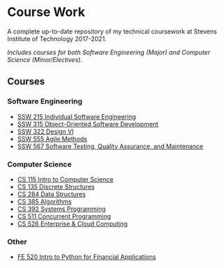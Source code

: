 # Course Work
A complete up-to-date repository of my technical coursework at Stevens Institute of Technology 2017-2021. 

*Includes courses for both Software Engineering (Major) and Computer Science (Minor/Electives).*

## Courses

### Software Engineering
* [SSW 215 Individual Software Engineering](https://github.com/robertschaedler3/SSW-215)
* [SSW 315 Object-Oriented Software Development](https://github.com/robertschaedler3/SSW-315)
* [SSW 322 Design VI](https://github.com/robertschaedler3/SSW-322)
* [SSW 555 Agile Methods](https://github.com/robertschaedler3/SSW-555)
* [SSW 567 Software Testing, Quality Assurance, and Maintenance](https://github.com/robertschaedler3/SSW-567)

### Computer Science
* [CS 115 Intro to Computer Science](https://github.com/robertschaedler3/CS-115)
* [CS 135 Discrete Structures](https://github.com/robertschaedler3/CS-135)
* [CS 284 Data Structures](https://github.com/robertschaedler3/CS-284)
* [CS 385 Algorithms](https://github.com/robertschaedler3/CS-385)
* [CS 392 Systems Programming](https://github.com/robertschaedler3/CS-392)
* [CS 511 Concurrent Programming](https://github.com/robertschaedler3/CS-511)
* [CS 526 Enterprise & Cloud Computing](https://github.com/robertschaedler3/CS-526)

### Other
* [FE 520 Intro to Python for Financial Applications](https://github.com/robertschaedler3/FE-520)
